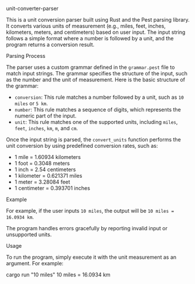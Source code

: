 unit-converter-parser
 
This is a unit conversion parser built using Rust and the Pest parsing library. It converts various units of measurement (e.g., miles, feet, inches, kilometers, meters, and centimeters) based on user input. The input string follows a simple format where a number is followed by a unit, and the program returns a conversion result.

Parsing Process

The parser uses a custom grammar defined in the `grammar.pest` file to match input strings. The grammar specifies the structure of the input, such as the number and the unit of measurement. Here is the basic structure of the grammar:

- `conversion`: This rule matches a number followed by a unit, such as `10 miles` or `5 km`.
- `number`: This rule matches a sequence of digits, which represents the numeric part of the input.
- `unit`: This rule matches one of the supported units, including `miles`, `feet`, `inches`, `km`, `m`, and `cm`.

Once the input string is parsed, the `convert_units` function performs the unit conversion by using predefined conversion rates, such as:
- 1 mile = 1.60934 kilometers
- 1 foot = 0.3048 meters
- 1 inch = 2.54 centimeters
- 1 kilometer = 0.621371 miles
- 1 meter = 3.28084 feet
- 1 centimeter = 0.393701 inches

Example

For example, if the user inputs `10 miles`, the output will be `10 miles = 16.0934 km`.

The program handles errors gracefully by reporting invalid input or unsupported units.

Usage

To run the program, simply execute it with the unit measurement as an argument. For example:

cargo run "10 miles" 10 miles = 16.0934 km

